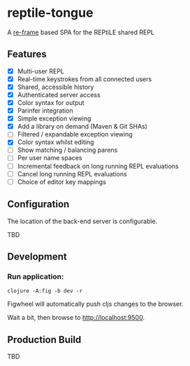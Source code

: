 # reptile-tongue

A [re-frame](https://github.com/Day8/re-frame) based SPA for the REPtiLE shared REPL

## Features

- [X] Multi-user REPL
- [X] Real-time keystrokes from all connected users
- [X] Shared, accessible history
- [X] Authenticated server access
- [X] Color syntax for output
- [X] Parinfer integration
- [X] Simple exception viewing 
- [X] Add a library on demand (Maven & Git SHAs)
- [ ] Filtered / expandable exception viewing 
- [X] Color syntax whilst editing
- [ ] Show matching / balancing parens
- [ ] Per user name spaces
- [ ] Incremental feedback on long running REPL evaluations
- [ ] Cancel long running REPL evaluations
- [ ] Choice of editor key mappings

## Configuration

The location of the back-end server is configurable.

TBD

## Development

### Run application:

```
clojure -A:fig -b dev -r
```

Figwheel will automatically push cljs changes to the browser.

Wait a bit, then browse to [http://localhost:9500](http://localhost:9500).

## Production Build

TBD
